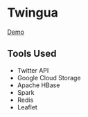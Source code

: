 # Twingua

[Demo](https://www.youtube.com/watch?v=uWDh2CGj-ao&feature=youtu.be)

## Tools Used
- Twitter API
- Google Cloud Storage
- Apache HBase
- Spark
- Redis
- Leaflet
